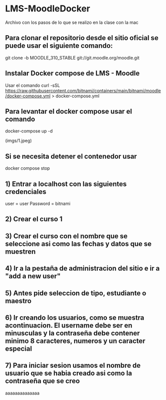 # LMS-MoodleDocker
Archivo con los pasos de lo que se realizo en la clase con la mac

## Para clonar el repositorio desde el sitio oficial se puede usar el siguiente comando:
git clone -b MOODLE_310_STABLE git://git.moodle.org/moodle.git

## Instalar Docker compose de LMS - Moodle
Usar el comando
curl -sSL https://raw.githubusercontent.com/bitnami/containers/main/bitnami/moodle/docker-compose.yml > docker-compose.yml

## Para levantar el docker compose usar el comando
docker-compose up -d

(imgs/1.jpeg)

## Si se necesita detener el contenedor usar
docker compose stop

## 1) Entrar a localhost con las siguientes credenciales
user = user 
Password = bitnami

## 2) Crear el curso 1
## 3) Crear el curso con el nombre que se seleccione asi como las fechas y datos que se muestren

## 4) Ir a la pestaña de administracion del sitio e ir a "add a new user"
## 5) Antes pide seleccion de tipo, estudiante o maestro
## 6) Ir creando los usuarios, como se muestra acontinuacion. El username debe ser en minusculas y la contraseña debe contener minimo 8 caracteres, numeros y un caracter especial


## 7) Para iniciar sesion usamos el nombre de usuario que se habia creado asi como la contraseña que se creo

aaaaaaaaaaaaaa